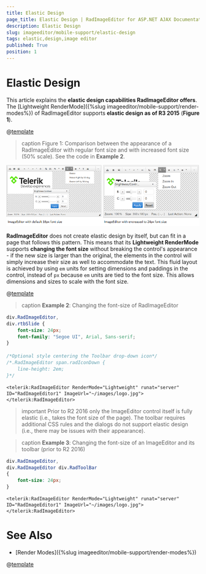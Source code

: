 ```yaml
---
title: Elastic Design
page_title: Elastic Design | RadImageEditor for ASP.NET AJAX Documentation
description: Elastic Design
slug: imageeditor/mobile-support/elastic-design
tags: elastic,design,image editor
published: True
position: 1
---
```


# Elastic Design


This article explains the **elastic design capabilities RadImageEditor offers**. The [Lightweight RenderMode]({%slug imageeditor/mobile-support/render-modes%}) of RadImageEditor supports **elastic design as of R3 2015** (**Figure 1**).

@[template](/_templates/common/render-mode.md#resp-design-desc "slug-el: no, slug-fl: no")


>caption Figure 1: Comparison between the appearance of a RadImageEditor with regular font size and with increased font size (50% scale). See the code in **Example 2**.

![image-editor-elastic-design](images/image-editor-elastic-design.png)


**RadImageEditor** does not create elastic design by itself, but can fit in a page that follows this pattern. This means that its **Lightweight RenderMode** supports **changing the font size** without breaking the control's appearance - if the new size is larger than the original, the elements in the control will simply increase their size as well to accommodate the text. This fluid layout is achieved by using `em` units for setting dimensions and paddings in the control, instead of `px` because `em` units are tied to the font size. This allows dimensions and sizes to scale with the font size.

@[template](/_templates/common/font-size-notes.md#note-and-example "control: RadImageEditor")

>caption **Example 2**: Changing the font-size of RadImageEditor 

````CSS
div.RadImageEditor,
div.rtbSlide {
    font-size: 24px;
    font-family: "Segoe UI", Arial, Sans-serif;
}

/*Optional style centering the Toolbar drop-down icon*/
/*.RadImageEditor span.radIconDown {
    line-height: 2em;
}*/
````
````ASP.NET
<telerik:RadImageEditor RenderMode="Lightweight" runat="server" ID="RadImageEditor1" ImageUrl="~/images/logo.jpg"></telerik:RadImageEditor>
````

>important Prior to R2 2016 only the ImageEditor control itself is fully elastic (i.e., takes the font size of the page). The toolbar requires additional CSS rules and the dialogs do not support elastic design (i.e., there may be issues with their appearance).


>caption **Example 3**: Changing the font-size of an ImageEditor and its toolbar (prior to R2 2016)

````CSS
div.RadImageEditor,
div.RadImageEditor div.RadToolBar
{
	font-size: 24px;
}
````
````ASP.NET
<telerik:RadImageEditor RenderMode="Lightweight" runat="server" ID="RadImageEditor1" ImageUrl="~/images/logo.jpg"></telerik:RadImageEditor>
````


# See Also


 * [Render Modes]({%slug imageeditor/mobile-support/render-modes%})

@[template](/_templates/common/font-size-notes.md#related-resources)
